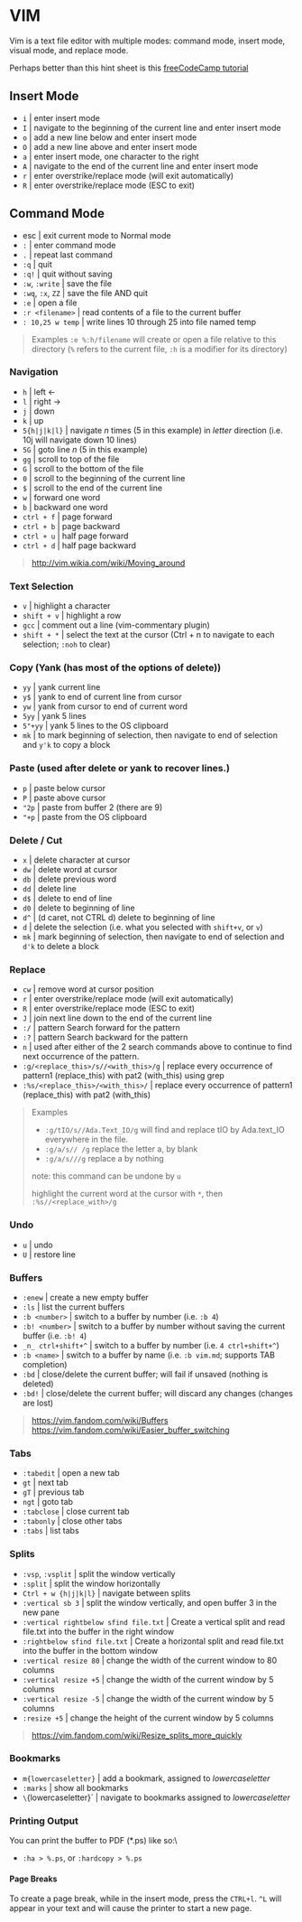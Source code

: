 VIM
===

Vim is a text file editor with multiple modes: command mode, insert mode, visual mode, and replace mode.

Perhaps better than this hint sheet is this [freeCodeCamp tutorial](https://www.freecodecamp.org/news/learn-linux-vim-basic-features-19134461ab85/)

## Insert Mode

* `i`    | enter insert mode
* `I`    | navigate to the beginning of the current line and enter insert mode
* `o`    | add a new line below and enter insert mode
* `O`    | add a new line above and enter insert mode
* `a`    | enter insert mode, one character to the right
* `A`    | navigate to the end of the current line and enter insert mode
* `r`    | enter overstrike/replace mode (will exit automatically)
* `R`    | enter overstrike/replace mode (ESC to exit)

## Command Mode

* esc               | exit current mode to Normal mode
* `:`               | enter command mode
* `.`               | repeat last command
* `:q`              | quit
* `:q!`             | quit without saving
* `:w`, `:write`    | save the file
* `:wq`, `:x`, `ZZ` | save the file AND quit
* `:e`              | open a file
* `:r <filename>`   | read contents of a file to the current buffer
* `: 10,25 w temp`  | write lines 10 through 25 into file named temp

> Examples
> `:e %:h/filename` will create or open a file relative to this directory (`%` refers to the current file, `:h` is a modifier for its directory)

### Navigation

* `h`            | left <-
* `l`            | right ->
* `j`            | down
* `k`            | up
* `5{h|j|k|l}`   | navigate _n_ times (5 in this example) in _letter_ direction (i.e. 10j will navigate down 10 lines)
* `5G`           | goto line _n_ (5 in this example)
* `gg`           | scroll to top of the file
* `G`            | scroll to the bottom of the file
* `0`            | scroll to the beginning of the current line
* `$`            | scroll to the end of the current line
* `w`            | forward one word
* `b`            | backward one word
* `ctrl + f`     | page forward
* `ctrl + b`     | page backward
* `ctrl + u`     | half page forward
* `ctrl + d`     | half page backward

> http://vim.wikia.com/wiki/Moving_around

### Text Selection

* `v`           | highlight a character
* `shift + v`   | highlight a row
* `gcc`		      | comment out a line (vim-commentary plugin)
* `shift + *`   | select the text at the cursor (Ctrl + n to navigate to each selection; `:noh` to clear)

### Copy (Yank (has most of the options of delete))

* `yy`      | yank current line
* `y$`      | yank to end of current line from cursor
* `yw`      | yank from cursor to end of current word
* `5yy`     | yank 5 lines
* `5"+yy`   | yank 5 lines to the OS clipboard
* `mk`      | to mark beginning of selection, then navigate to end of selection and `y'k` to copy a block

### Paste (used after delete or yank to recover lines.)

* `p`     | paste below cursor
* `P`     | paste above cursor
* `"2p`   | paste from buffer 2 (there are 9)
* `"+p`   | paste from the OS clipboard

### Delete / Cut

* `x`     | delete character at cursor
* `dw`    | delete word at cursor
* `db`    | delete previous word
* `dd`    | delete line
* `d$`    | delete to end of line
* `d0`    | delete to beginning of line
* `d^`    | (d caret, not CTRL d) delete to beginning of line
* `d`     | delete the selection (i.e. what you selected with `shift+v`, or `v`)
* `mk`    | mark beginning of selection, then navigate to end of selection and `d'k` to delete a block

### Replace

* `cw`                                 | remove word at cursor position
* `r`                                  | enter overstrike/replace mode (will exit automatically)
* `R`                                  | enter overstrike/replace mode (ESC to exit)
* `J`                                  | join next line down to the end of the current line
* `:/`                                 | pattern Search forward for the pattern
* `:?`                                 | pattern Search backward for the pattern
* `n`                                  | used after either of the 2 search commands above to continue to find next occurrence of the pattern.
* `:g/<replace_this>/s//<with_this>/g` | replace every occurrence of pattern1 (replace_this) with pat2 (with_this) using grep
* `:%s/<replace_this>/<with_this>/`    | replace every occurrence of pattern1 (replace_this) with pat2 (with_this)

> Examples
> * `:g/tIO/s//Ada.Text_IO/g` will find and replace tIO by Ada.text_IO everywhere in the file.
> * `:g/a/s// /g` replace the letter a, by blank
> * `:g/a/s///g` replace a by nothing
>
> note: this command can be undone by `u`
>
> highlight the current word at the cursor with `*`, then `:%s//<replace_with>/g`

### Undo

* `u`    | undo
* `U`    | restore line

### Buffers

* `:enew`            | create a new empty buffer
* `:ls`              | list the current buffers
* `:b <number>`      | switch to a buffer by number (i.e. `:b 4`)
* `:b! <number>`     | switch to a buffer by number without saving the current buffer (i.e. `:b! 4`)
* `_n_ ctrl+shift+^` | switch to a buffer by number (i.e. `4 ctrl+shift+^`)
* `:b <name>`        | switch to a buffer by name (i.e. `:b vim.md`; supports TAB completion)
* `:bd`              | close/delete the current buffer; will fail if unsaved (nothing is deleted)
* `:bd!`             | close/delete the current buffer; will discard any changes (changes are lost) 

> https://vim.fandom.com/wiki/Buffers
> https://vim.fandom.com/wiki/Easier_buffer_switching

### Tabs

* `:tabedit`      | open a new tab
* `gt`            | next tab
* `gT`            | previous tab
* `ngt`           | goto tab
* `:tabclose`     | close current tab
* `:tabonly`      | close other tabs
* `:tabs`         | list tabs

### Splits

* `:vsp`, `:vsplit`     | split the window vertically
* `:split`              | split the window horizontally
* `Ctrl + w {h|j|k|l}`  | navigate between splits
* `:vertical sb 3`      | split the window vertically, and open buffer 3 in the new pane
* `:vertical rightbelow sfind file.txt` | Create a vertical split and read file.txt into the buffer in the right window
* `:rightbelow sfind file.txt` | Create a horizontal split and read file.txt into the buffer in the bottom window
* `:vertical resize 80` | change the width of the current window to 80 columns
* `:vertical resize +5` | change the width of the current window by 5 columns
* `:vertical resize -5` | change the width of the current window by 5 columns
* `:resize +5`          | change the height of the current window by 5 columns

> https://vim.fandom.com/wiki/Resize_splits_more_quickly

### Bookmarks

* `m{lowercaseletter}`  | add a bookmark, assigned to _lowercaseletter_
* `:marks`              | show all bookmarks
* `\`{lowercaseletter}` | navigate to bookmarks assigned to _lowercaseletter_

### Printing Output

You can print the buffer to PDF (*.ps) like so:\

* `:ha > %.ps`, or `:hardcopy > %.ps`

#### Page Breaks

To create a page break, while in the insert mode, press the `CTRL+l`. `^L` will appear in your text and will cause the printer to start a new page.

